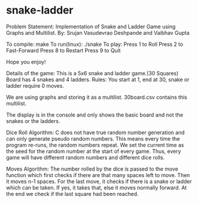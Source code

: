 # snake-ladder
Problem Statement: Implementation of Snake and
Ladder Game using Graphs and Multilist.
By: Srujan Vasudevrao Deshpande and Vaibhav Gupta

To compile: make
To run(linux): ./snake
To play: Press 1 to Roll
		 Press 2 to Fast-Forward
		 Press 8 to Restart
		 Press 9 to Quit

Hope you enjoy!


Details of the game:
This is a 5x6 snake and ladder game.(30 Squares) Board has 4 snakes and 4 ladders.
Rules: You start at 1, end at 30, snake or ladder require 0 moves.

We are using graphs and storing it as a multilist. 30board.csv contains this multilist.

The display is in the console and only shows the basic board and not the snakes or the ladders.

Dice Roll Algorithm:
C does not have true random number generation
and can only generate pseudo random numbers.
This means every time the program re-runs, the
random numbers repeat.
We set the current time as the seed for the
random number at the start of every game.
Thus, every game will have different random
numbers and different dice rolls.

Moves Algorithm:
The number rolled by the dice is passed to the
move function which first checks if there are that
many spaces left to move.
Then it moves n-1 spaces.
For the last move, it checks if there is a snake or
ladder which can be taken. If yes, it takes that, else
it moves normally forward.
At the end we check if the last square had been
reached.
